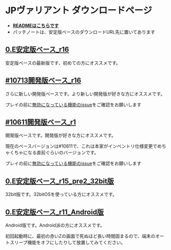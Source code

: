 
# JPヴァリアント ダウンロードページ

- **[READMEはこちらです](https://github.com/roloa/Cataclysm-DDA_variant/blob/variant_jp/README.md)**
- パッチノートは、安定版ベースのダウンロードURL先に置いてあります

## [0.E安定版ベース_r16](https://drive.google.com/drive/u/0/folders/12SujnAuBS1sQxM7hW3Yjn1RRAIYPQMQO)

安定版ベースの最新版です、初めての方にオススメです。

## [#10713開発版ベース_r16](https://drive.google.com/drive/u/0/folders/1rz7lh-A3ox86JHyQw8r-jre0-zXPTlPJ)

さらに新しい開発版ベースです。より新しい開発版が好きな方にオススメです。

プレイの前に[無効になっている機能のissue](https://github.com/roloa/Cataclysm-DDA_variant/issues/50)をご確認をお願いします

## [#10611開発版ベース_r1](https://drive.google.com/drive/u/0/folders/1PhY2isdglSsSP5K0qkxSJdnAuzrlSTed)

開発版ベースです。開発版が好きな方にオススメです。

現在のベースバージョンは#10611で、これは本家がインベントリ仕様変更でめちゃくちゃになる直前ぐらいのバージョンです。

プレイの前に[無効になっている機能のissue](https://github.com/roloa/Cataclysm-DDA_variant/issues/50)をご確認をお願いします

## [0.E安定版ベース_r15_pre2_32bit版](https://drive.google.com/drive/u/0/folders/1dTDfAretZ7dUWsuJ9iEXcsfbMFcHix74)

32bit版です。32bitOSを使っている方にオススメです。

## [0.E安定版ベース_r11_Android版](https://drive.google.com/drive/u/0/folders/1fFr6kDH_9h6Y2KJRoCSsDlrT8GjbF6sQ)

Android版です。Android派の方にオススメです。

初回起動時に、最初の赤いZの画面で死ぬほど長い時間固まるので、端末のオートスリープ機能をオフにしたりして放置してみてください。
